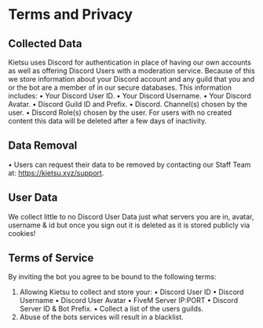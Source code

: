 # Terms and Privacy

## Collected Data
Kietsu uses Discord for authentication in place of having our own accounts as well as offering Discord Users with a moderation service. Because of this we store information about your Discord account and any guild that you and or the bot are a member of in our secure databases. This information includes:
• Your Discord User ID.
• Your Discord Username.
• Your Discord Avatar.
• Discord Guild ID and Prefix.
• Discord. Channel(s) chosen by the user.
• Discord Role(s) chosen by the user.
For users with no created content this data will be deleted after a few days of inactivity.

## Data Removal
• Users can request their data to be removed by contacting our Staff Team at: https://kietsu.xyz/support.

## User Data
We collect little to no Discord User Data just what servers you are in, avatar, username & id but once you sign out it is deleted as it is stored publicly via cookies!

## Terms of Service
By inviting the bot you agree to be bound to the following terms:
1. Allowing Kietsu to collect and store your:
• Discord User ID
• Discord Username
• Discord User Avatar
• FiveM Server IP:PORT
• Discord Server ID & Bot Prefix.
• Collect a list of the users guilds.
2. Abuse of the bots services will result in a blacklist.
